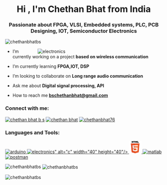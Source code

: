 <h1 align="center">Hi , I'm Chethan Bhat from India</h1>
<h3 align="center">Passionate about FPGA, VLSI, Embedded systems, PLC, PCB Designing, IOT, Semiconductor Electronics</h3>

<p align="left"> <img src="https://komarev.com/ghpvc/?username=chethanbhatbs&label=Profile%20views&color=0e75b6&style=flat" alt="chethanbhatbs" /> </p>
<img align="right" alt="electronics" width="400" src="https://encrypted-tbn0.gstatic.com/images?q=tbn:ANd9GcQRY4HIE3klmK5M5AXWJNFkvq9fqoxdKTVRUw&usqp=CAU" >

- I’m currently working on a project **based on wireless communication**

- I’m currently learning **FPGA,IOT, DSP**

- I’m looking to collaborate on **Long range audio communication**

- Ask me about **Digital signal processing, API**

- How to reach me **bschethanbhat@gmail.com**



<h3 align="left">Connect with me:</h3>
<p align="left">
<a href="https://linkedin.com/in/chethan bhat b s" target="blank"><img align="center" src="https://raw.githubusercontent.com/rahuldkjain/github-profile-readme-generator/master/src/images/icons/Social/linked-in-alt.svg" alt="chethan bhat b s" height="30" width="40" /></a>
<a href="https://fb.com/chethan bhat" target="blank"><img align="center" src="https://raw.githubusercontent.com/rahuldkjain/github-profile-readme-generator/master/src/images/icons/Social/facebook.svg" alt="chethan bhat" height="30" width="40" /></a>
<a href="https://instagram.com/chethanbhat76" target="blank"><img align="center" src="https://raw.githubusercontent.com/rahuldkjain/github-profile-readme-generator/master/src/images/icons/Social/instagram.svg" alt="chethanbhat76" height="30" width="40" /></a>
</p>

<h3 align="left">Languages and Tools:</h3>
<p align="left"> <a href="https://www.arduino.cc/" target="_blank" rel="noreferrer"> <img src="https://cdn.worldvectorlogo.com/logos/arduino-1.svg" alt="arduino" width="40" height="40"/> 
  </a> <a href="https://www.cprogramming.com/" target="_blank" rel="noreferrer"> <img src="<img align="right" alt="electronics" width="400" src="https://encrypted-tbn0.gstatic.com/images?q=tbn:ANd9GcQRY4HIE3klmK5M5AXWJNFkvq9fqoxdKTVRUw&usqp=CAU" >" alt="c" width="40" height="40"/> </a> <a href="https://www.w3.org/html/" target="_blank" rel="noreferrer"> <img src="https://raw.githubusercontent.com/devicons/devicon/master/icons/html5/html5-original-wordmark.svg" alt="html5" width="40" height="40"/> </a> <a href="https://www.mathworks.com/" target="_blank" rel="noreferrer"> <img src="https://upload.wikimedia.org/wikipedia/commons/2/21/Matlab_Logo.png" alt="matlab" width="40" height="40"/> </a> <a href="https://postman.com" target="_blank" rel="noreferrer"> <img src="https://www.vectorlogo.zone/logos/getpostman/getpostman-icon.svg" alt="postman" width="40" height="40"/> </a> </p>

<p><img align="left" src="https://github-readme-stats.vercel.app/api/top-langs?username=chethanbhatbs&show_icons=true&locale=en&layout=compact" alt="chethanbhatbs" /></p>

<p>&nbsp;<img align="center" src="https://github-readme-stats.vercel.app/api?username=chethanbhatbs&show_icons=true&locale=en" alt="chethanbhatbs" /></p>

<p><img align="center" src="https://github-readme-streak-stats.herokuapp.com/?user=chethanbhatbs&" alt="chethanbhatbs" /></p>
